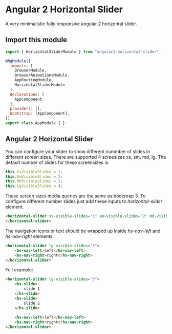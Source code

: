 
# Angular 2 Horizontal Slider

A very minimalistic fully responsive angular 2 horizontal slider.

## Import this module

```js
import { HorizontalSliderModule } from "angular2-horizontal-slider";

@NgModule({
  imports: [
    BrowserModule,
    BrowserAnimationsModule,
    AppRoutingModule,
    HorizontalSliderModule
  ],
  declarations: [
    AppComponent,
  ],
  providers: [],
  bootstrap: [AppComponent],
})
export class AppModule { }
```

## Angular 2 Horizontal Slider

You can configure your slider to show different nummber of slides in different screen sizes. There are supported 4 screesizes xs, sm, md, lg. The default number of slides for these screensizes is:

```js
this.XsVisibleSlides = 1;
this.SmVisibleSlides = 2;
this.MdVisibleSlides = 3;
this.LgVisibleSlides = 4;
```

These screen sizes media queries are the same as bootstrap 3.
To configure different number slides just add these inputs to *horizontal-slider* element.

```html
<horizontal-slider xs-visible-slides="1" sm-visible-slides="2" md-visible-slides="3" lg-visible-slides="3">
</horizontal-slider>
```

The navigation icons or text should be wrapped up inside *hs-nav-left* and *hs-nav-right* elements.

```html
<horizontal-slider lg-visible-slides="3">
    <hs-nav-left>left</hs-nav-left>
    <hs-nav-right>right</hs-nav-right>
</horizontal-slider>
```

Full example:

```html
<horizontal-slider lg-visible-slides="3">
    <hs-slide>
        slide 1
    </hs-slide>
    <hs-slide>
        slide 2
    </hs-slide>
        ...
    <hs-nav-left>left</hs-nav-left>
    <hs-nav-right>right</hs-nav-right>
</horizontal-slider>
```